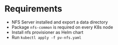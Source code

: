 # Requirements

* NFS Server installed and export a data directory
* Package `nfs-common` is required on every K8s node
* Install nfs provisioner as Helm chart
* Run `kubectl apply -f pv-nfs.yaml`
